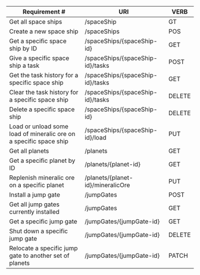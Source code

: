 | Requirement #                                                      | URI                               | VERB   |
|--------------------------------------------------------------------|-----------------------------------|--------|
| Get all space ships                                                | /spaceShip                        | GT     |
| Create a new space ship                                            | /spaceShips                       | POS    |
| Get a specific space ship by ID                                    | /spaceShips/{spaceShip-id}        | GET    |
| Give a specific space ship a task                                  | /spaceShips/{spaceShip-id}/tasks  | POST   |
| Get the task history for a specific space ship                     | /spaceShips/{spaceShip-id}/tasks  | GET    |
| Clear the task history for a specific space ship                   | /spaceShips/{spaceShip-id}/tasks  | DELETE |
| Delete a specific space ship                                       | /spaceShips/{spaceShip-id}        | DELETE |
| Load or unload some load of mineralic ore on a specific space ship | /spaceShips/{spaceShip-id}/load   | PUT    |
| Get all planets                                                    | /planets                          | GET    |
| Get a specific planet by ID                                        | /planets/{planet-id}              | GET    |
| Replenish mineralic ore on a specific planet                       | /planets/{planet-id}/mineralicOre | PUT    |
| Install a jump gate                                                | /jumpGates                        | POST   |
| Get all jump gates currently installed                             | /jumpGates                        | GET    |
| Get a specific jump gate                                           | /jumpGates/{jumpGate-id}          | GET    |
| Shut down a specific jump gate                                     | /jumpGates/{jumpGate-id}          | DELETE |
| Relocate a specific jump gate to another set of planets            | /jumpGates/{jumpGate-id}          | PATCH  |

